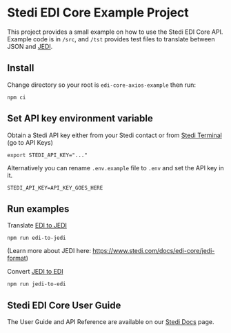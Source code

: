 # Stedi EDI Core Example Project

This project provides a small example on how to use the Stedi EDI Core API. Example code is in `/src`, and `/tst` provides test files to translate between JSON and [JEDI](https://www.stedi.com/docs/edi-core/jedi-format).

## Install

Change directory so your root is `edi-core-axios-example` then run:

```shell
npm ci
```

## Set API key environment variable

Obtain a Stedi API key either from your Stedi contact or from [Stedi Terminal](https://terminal.stedi.com/) (go to API
Keys)

```shell
export STEDI_API_KEY="..."
```

Alternatively you can rename `.env.example` file to `.env` and set the API key in it.

```shell
STEDI_API_KEY=API_KEY_GOES_HERE
```

## Run examples

Translate [EDI to JEDI](https://www.stedi.com/docs/api/edi-core#translate)

```
npm run edi-to-jedi
```

(Learn more about JEDI here: https://www.stedi.com/docs/edi-core/jedi-format)

Convert [JEDI to EDI](https://www.stedi.com/docs/api/edi-core#translate)

```
npm run jedi-to-edi
```

## Stedi EDI Core User Guide

The User Guide and API Reference are available on our [Stedi Docs](https://www.stedi.com/docs/edi-core) page.

